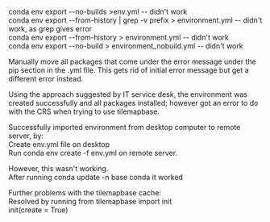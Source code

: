 conda env export --no-builds >env.yml -- didn't work  
conda env export --from-history | grep -v prefix > environment.yml -- didn't work, as grep gives error  
conda env export --from-history > environment.yml -- didn't work   
conda env export --no-build > environment_nobuild.yml -- didn't work  

Manually move all packages that come under the error message under the pip section in the .yml file. This gets rid of initial error message but get a different error instead.

Using the approach suggested by IT service desk, the environment was created successfully and all packages installed; however got an error to do with the CRS when trying to use tilemapbase.  

Successfully imported environment from desktop computer to remote server, by:  
Create env.yml file on desktop  
Run conda env create -f env.yml on remote server.  

However, this wasn't working.  
After running conda update -n base conda it worked  

Further problems with the tilemapbase cache:  
Resolved by running from tilemapbase import init  
init(create = True)

